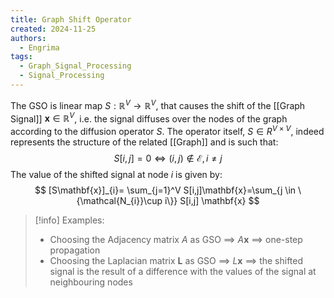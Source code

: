 ```yaml
---
title: Graph Shift Operator
created: 2024-11-25
authors:
  - Engrima
tags:
  - Graph_Signal_Processing
  - Signal_Processing
---
```

The GSO is linear map $S:\mathbb{R}^V\rightarrow \mathbb{R}^V$, that causes the shift of the [[Graph Signal]] $\mathbf{x}\in \mathbb{R}^V$, i.e. the signal diffuses over the nodes of the graph according to the diffusion operator $S$.
The operator itself, $S \in R^{V \times V}$, indeed represents the structure of the related [[Graph]] and is such that:
$$
S[i,j]=0 \iff (i,j) \not\in \mathcal{E}, i \neq j
$$
The value of the shifted signal at node $i$ is given by:
$$
[S\mathbf{x}]_{i}= \sum_{j=1}^V S[i,j]\mathbf{x}=\sum_{j \in \{\mathcal{N_{i}}\cup i\}} S[i,j] \mathbf{x}
$$
>[!info] Examples:
>- Choosing the Adjacency matrix $A$ as GSO $\implies$ $A\mathbf{x}$ $\implies$ one-step propagation
>- Choosing the Laplacian matrix $\mathbf{L}$ as GSO $\implies$ $L\mathbf{x}$ $\implies$ the shifted signal is the result of a difference with the values of the signal at neighbouring nodes

